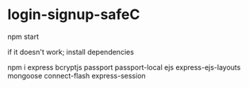 # login-signup-safeC



npm start

if it doesn't work; install dependencies

npm i express bcryptjs passport passport-local ejs express-ejs-layouts mongoose connect-flash express-session


